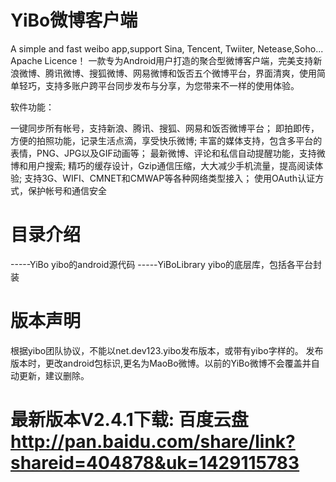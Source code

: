 YiBo微博客户端
====

A simple and fast weibo app,support Sina, Tencent, Twiiter, Netease,Soho...
Apache Licence！
一款专为Android用户打造的聚合型微博客户端，完美支持新浪微博、腾讯微博、搜狐微博、网易微博和饭否五个微博平台，界面清爽，使用简单轻巧，支持多账户跨平台同步发布与分享，为您带来不一样的使用体验。

软件功能：

一键同步所有帐号，支持新浪、腾讯、搜狐、网易和饭否微博平台；
即拍即传，方便的拍照功能，记录生活点滴，享受快乐微博;
丰富的媒体支持，包含多平台的表情，PNG、JPG以及GIF动画等；
最新微博、评论和私信自动提醒功能，支持微博和用户搜索;
精巧的缓存设计，Gzip通信压缩，大大减少手机流量，提高阅读体验;
支持3G、WIFI、CMNET和CMWAP等各种网络类型接入；
使用OAuth认证方式，保护帐号和通信安全

目录介绍
====
-----YiBo  yibo的android源代码
-----YiBoLibrary yibo的底层库，包括各平台封装


版本声明
=====
根据yibo团队协议，不能以net.dev123.yibo发布版本，或带有yibo字样的。
发布版本时，更改android包标识,更名为MaoBo微博。以前的YiBo微博不会覆盖并自动更新，建议删除。

最新版本V2.4.1下载: 百度云盘 http://pan.baidu.com/share/link?shareid=404878&uk=1429115783
=======
